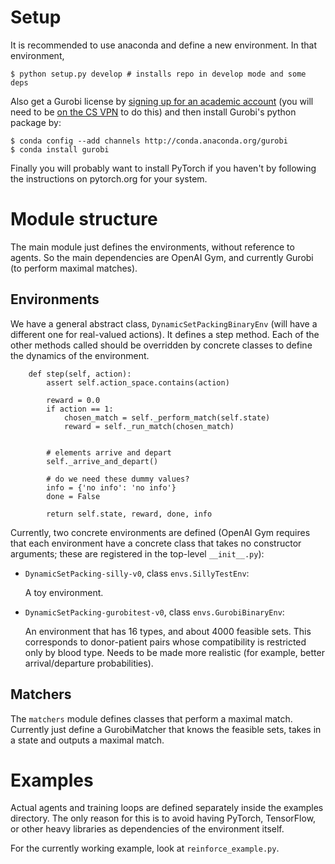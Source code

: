 # Setup

It is recommended to use anaconda and define a new environment. In that environment,

    $ python setup.py develop # installs repo in develop mode and some deps

Also get a Gurobi license by [signing up for an academic account](http://www.gurobi.com/academia/for-universities) (you will need to be [on the CS VPN](https://helpdesk.cs.umd.edu/faq/connecting/vpn/) to do this) and then install Gurobi's python package by:

    $ conda config --add channels http://conda.anaconda.org/gurobi
    $ conda install gurobi

Finally you will probably want to install PyTorch if you haven't by following the instructions on pytorch.org for your system.

# Module structure

The main module just defines the environments, without reference to agents. So the main dependencies are OpenAI Gym, and currently Gurobi (to perform maximal matches).

## Environments

We have a general abstract class, `DynamicSetPackingBinaryEnv` (will have a different one for real-valued actions). It defines a step method. Each of the other methods called should be overridden by concrete classes to define the dynamics of the environment.

        def step(self, action):
            assert self.action_space.contains(action)

            reward = 0.0
            if action == 1:
                chosen_match = self._perform_match(self.state)
                reward = self._run_match(chosen_match)
    
    
            # elements arrive and depart
            self._arrive_and_depart()
    
            # do we need these dummy values?
            info = {'no info': 'no info'}
            done = False

            return self.state, reward, done, info
	    
Currently, two concrete environments are defined (OpenAI Gym requires that each environment have a concrete class that takes no constructor arguments; these are registered in the top-level `__init__.py`):

- `DynamicSetPacking-silly-v0`, class `envs.SillyTestEnv`:

	A toy environment.

- `DynamicSetPacking-gurobitest-v0`, class `envs.GurobiBinaryEnv`:
	
	An environment that has 16 types, and about 4000 feasible sets. This corresponds to donor-patient pairs whose compatibility is restricted only by blood type. Needs to be made more realistic (for example, better arrival/departure probabilities).

## Matchers

The `matchers` module defines classes that perform a maximal match. Currently just define a GurobiMatcher that knows the feasible sets, takes in a state and outputs a maximal match.

# Examples

Actual agents and training loops are defined separately inside the examples
directory. The only reason for this is to avoid having PyTorch, TensorFlow, or
other heavy libraries as dependencies of the environment itself.

For the currently working example, look at `reinforce_example.py`.

